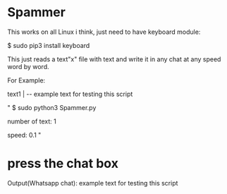 # Spammer

This works on all Linux i think, just need to have keyboard module:

$ sudo pip3 install keyboard

This just reads a text"x" file with text and write it in any chat at any speed word by word.

For Example:

text1
 |
  -- example text for testing this script

"
$ sudo python3 Spammer.py

number of text: 1

speed: 0.1
"

# press the chat box

Output(Whatsapp chat):
example
text
for
testing
this
script
